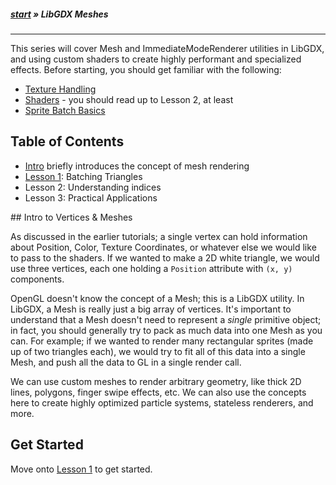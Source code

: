 ##### [start](https://github.com/mattdesl/lwjgl-basics/wiki) » LibGDX Meshes

***

This series will cover Mesh and ImmediateModeRenderer utilities in LibGDX, and using custom shaders to create highly performant and specialized effects. Before starting, you should get familiar with the following:

- [Texture Handling](https://github.com/mattdesl/lwjgl-basics/wiki/LibGDX-Textures)
- [Shaders](https://github.com/mattdesl/lwjgl-basics/wiki/Shaders) - you should read up to Lesson 2, at least
- [Sprite Batch Basics](https://github.com/mattdesl/lwjgl-basics/wiki/Sprite-Batching)

## Table of Contents

  * [Intro](#wiki-intro) briefly introduces the concept of mesh rendering
  * [Lesson 1](LibGDX-Meshes-Lesson-1): Batching Triangles
  * Lesson 2: Understanding indices
  * Lesson 3: Practical Applications 

<a name="intro" />
## Intro to Vertices & Meshes

As discussed in the earlier tutorials; a single vertex can hold information about Position, Color, Texture Coordinates, or whatever else we would like to pass to the shaders. If we wanted to make a 2D white triangle, we would use three vertices, each one holding a `Position` attribute with `(x, y)` components.

OpenGL doesn't know the concept of a Mesh; this is a LibGDX utility. In LibGDX, a Mesh is really just a big array of vertices. It's important to understand that a Mesh doesn't need to represent a _single_ primitive object; in fact, you should generally try to pack as much data into one Mesh as you can. For example; if we wanted to render many rectangular sprites (made up of two triangles each), we would try to fit all of this data into a single Mesh, and push all the data to GL in a single render call.

We can use custom meshes to render arbitrary geometry, like thick 2D lines, polygons, finger swipe effects, etc. We can also use the concepts here to create highly optimized particle systems, stateless renderers, and more.

## Get Started

Move onto [Lesson 1](LibGDX-Meshes-Lesson-1) to get started.